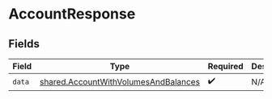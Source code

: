 # AccountResponse


## Fields

| Field                                                                                               | Type                                                                                                | Required                                                                                            | Description                                                                                         |
| --------------------------------------------------------------------------------------------------- | --------------------------------------------------------------------------------------------------- | --------------------------------------------------------------------------------------------------- | --------------------------------------------------------------------------------------------------- |
| `data`                                                                                              | [shared.AccountWithVolumesAndBalances](../../../sdk/models/shared/accountwithvolumesandbalances.md) | :heavy_check_mark:                                                                                  | N/A                                                                                                 |